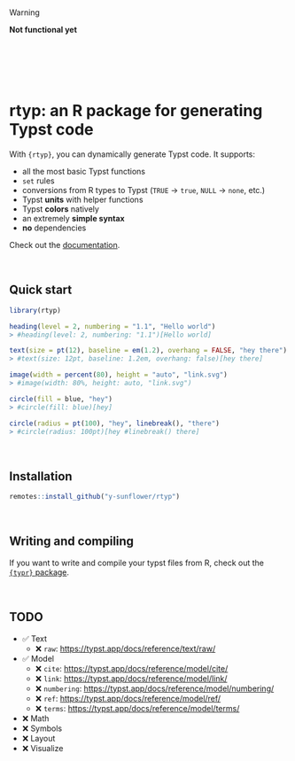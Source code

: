 <br>

> [!WARNING]  
> **Not functional yet**

<br>
<br>
<br>
<br>

# rtyp: an R package for generating Typst code

With `{rtyp}`, you can dynamically generate Typst code. It supports:

- all the most basic Typst functions
- `set` rules
- conversions from R types to Typst (`TRUE` -> `true`, `NULL` -> `none`, etc.)
- Typst **units** with helper functions
- Typst **colors** natively
- an extremely **simple syntax**
- **no** dependencies

Check out the [documentation](https://y-sunflower.github.io/rtyp/).

<br>

## Quick start

```r
library(rtyp)

heading(level = 2, numbering = "1.1", "Hello world")
> #heading(level: 2, numbering: "1.1")[Hello world]

text(size = pt(12), baseline = em(1.2), overhang = FALSE, "hey there")
> #text(size: 12pt, baseline: 1.2em, overhang: false)[hey there]

image(width = percent(80), height = "auto", "link.svg")
> #image(width: 80%, height: auto, "link.svg")

circle(fill = blue, "hey")
> #circle(fill: blue)[hey]

circle(radius = pt(100), "hey", linebreak(), "there")
> #circle(radius: 100pt)[hey #linebreak() there]
```

<br>

## Installation

```r
remotes::install_github("y-sunflower/rtyp")
```

<br>

## Writing and compiling

If you want to write and compile your typst files from R, check out the [`{typr}` package](https://github.com/christopherkenny/typr/).

<br>

## TODO

- ✅ Text
  - ❌ `raw`: https://typst.app/docs/reference/text/raw/
- ✅ Model
  - ❌ `cite`: https://typst.app/docs/reference/model/cite/
  - ❌ `link`: https://typst.app/docs/reference/model/link/
  - ❌ `numbering`: https://typst.app/docs/reference/model/numbering/
  - ❌ `ref`: https://typst.app/docs/reference/model/ref/
  - ❌ `terms`: https://typst.app/docs/reference/model/terms/
- ❌ Math
- ❌ Symbols
- ❌ Layout
- ❌ Visualize
